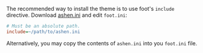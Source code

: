 The recommended way to install the theme is to use foot's `include` directive.
Download [ashen.ini](https://git.sr.ht/~ficd/ashen/blob/main/foot/ashen.ini) and
edit `foot.ini`:

```ini
# Must be an absolute path.
include=~/path/to/ashen.ini
```

Alternatively, you may copy the contents of `ashen.ini` into you `foot.ini`
file.
